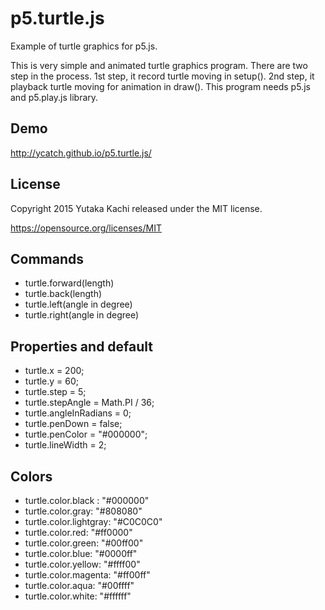 # p5.turtle.js

Example of turtle graphics for p5.js.

This is very simple and animated turtle graphics program. There are two step in the process. 1st step, it record turtle moving in setup(). 2nd step, it playback turtle moving for animation in draw(). This program needs p5.js and p5.play.js library.


## Demo

http://ycatch.github.io/p5.turtle.js/


## License

Copyright 2015 Yutaka Kachi released under the MIT license.

https://opensource.org/licenses/MIT


## Commands

- turtle.forward(length)
- turtle.back(length)
- turtle.left(angle in degree)
- turtle.right(angle in degree)


## Properties and default

- turtle.x = 200;
- turtle.y = 60;
- turtle.step = 5;
- turtle.stepAngle = Math.PI / 36;
- turtle.angleInRadians = 0;
- turtle.penDown = false;
- turtle.penColor = "#000000";
- turtle.lineWidth = 2;


## Colors

- turtle.color.black : "#000000"
- turtle.color.gray: "#808080"
- turtle.color.lightgray: "#C0C0C0"
- turtle.color.red: "#ff0000"
- turtle.color.green: "#00ff00"
- turtle.color.blue: "#0000ff"
- turtle.color.yellow: "#ffff00"
- turtle.color.magenta: "#ff00ff"
- turtle.color.aqua: "#00ffff"
- turtle.color.white: "#ffffff"

